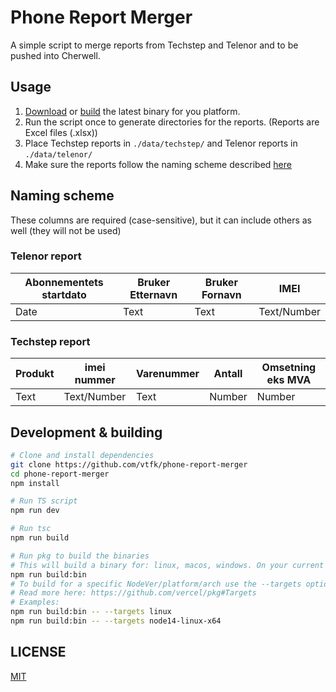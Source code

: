 # Phone Report Merger
A simple script to merge reports from Techstep and Telenor and to be pushed into Cherwell.

## Usage
1. [Download](https://github.com/vtfk/phone-report-merger/releases) or [build](#Development-&-building) the latest binary for you platform.
2. Run the script once to generate directories for the reports. (Reports are Excel files (.xlsx))
3. Place Techstep reports in `./data/techstep/` and Telenor reports in `./data/telenor/`
4. Make sure the reports follow the naming scheme described [here](#naming-scheme)

## Naming scheme
These columns are required (case-sensitive), but it can include others as well (they will not be used)

### Telenor report
|Abonnementets startdato|Bruker Etternavn|Bruker Fornavn|IMEI|
|-|-|-|-|
|Date|Text|Text|Text/Number|

### Techstep report
|Produkt|imei nummer|Varenummer|Antall|Omsetning eks MVA|
|-|-|-|-|-|
|Text|Text/Number|Text|Number|Number|

## Development & building
```sh
# Clone and install dependencies
git clone https://github.com/vtfk/phone-report-merger
cd phone-report-merger
npm install

# Run TS script
npm run dev

# Run tsc
npm run build

# Run pkg to build the binaries
# This will build a binary for: linux, macos, windows. On your current node version and arch.
npm run build:bin
# To build for a specific NodeVer/platform/arch use the --targets option
# Read more here: https://github.com/vercel/pkg#Targets
# Examples:
npm run build:bin -- --targets linux
npm run build:bin -- --targets node14-linux-x64
```

## LICENSE
[MIT](LICENSE)